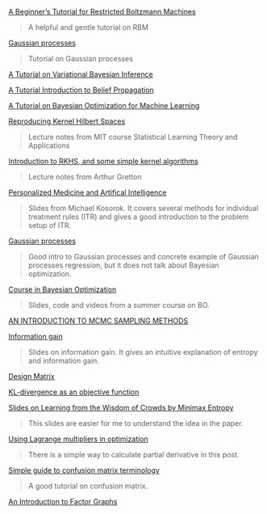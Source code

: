 [A Beginner’s Tutorial for Restricted Boltzmann Machines](https://deeplearning4j.org/restrictedboltzmannmachine)

> A helpful and gentle tutorial on RBM

[Gaussian processes](http://cs229.stanford.edu/section/cs229-gaussian_processes.pdf)

> Tutorial on Gaussian processes

[A Tutorial on Variational Bayesian Inference](http://www.orchid.ac.uk/eprints/40/1/fox_vbtut.pdf)

[A Tutorial Introduction to Belief Propagation](http://computerrobotvision.org/2009/tutorial_day/crv09_belief_propagation_v2.pdf)

[A Tutorial on Bayesian Optimization for Machine Learning](https://www.iro.umontreal.ca/~bengioy/cifar/NCAP2014-summerschool/slides/Ryan_adams_140814_bayesopt_ncap.pdf)

[Reproducing Kernel Hilbert Spaces](http://www.mit.edu/~9.520/scribe-notes/class03_gdurett.pdf)

> Lecture notes from MIT course Statistical Learning Theory and Applications

[Introduction to RKHS, and some simple kernel algorithms](http://www.gatsby.ucl.ac.uk/~gretton/coursefiles/lecture4_introToRKHS.pdf)

> Lecture notes from Arthur Gretton

[Personalized Medicine and Artifical Intelligence](http://www.stat.purdue.edu/symp2012/slides/session_15/Kosorok.pdf)

> Slides from Michael Kosorok. It covers several methods for individual treatment rules (ITR) and gives a good introduction to the problem setup of ITR.

[Gaussian processes](http://cs229.stanford.edu/section/cs229-gaussian_processes.pdf)
> Good intro to Gaussian processes and concrete example of Gaussian processes regression, but it does not talk about Bayesian optimization.

[Course in Bayesian Optimization](http://javiergonzalezh.github.io/archive4_teaching.html)
> Slides, code and videos from a summer course on BO.

[AN INTRODUCTION TO MCMC SAMPLING METHODS](http://www.statistics.com/papers/LESSON1_Notes_MCMC.pdf)

[Information gain](https://courses.cs.washington.edu/courses/cse455/10au/notes/InfoGain.pdf)
> Slides on information gain. It gives an intuitive explanation of entropy and information gain.

[Design Matrix](https://en.wikipedia.org/wiki/Design_matrix)

[KL-divergence as an objective function](http://timvieira.github.io/blog/post/2014/10/06/kl-divergence-as-an-objective-function/)

[Slides on Learning from the Wisdom of Crowds by Minimax Entropy](https://www.microsoft.com/en-us/research/wp-content/uploads/2012/12/MinimaxEnt.pdf)
> This slides are easier for me to understand the idea in the paper.

[Using Lagrange multipliers in optimization](http://kitchingroup.cheme.cmu.edu/blog/2013/02/03/Using-Lagrange-multipliers-in-optimization/)
> There is a simple way to calculate partial derivative in this post.

[Simple guide to confusion matrix terminology](http://www.dataschool.io/simple-guide-to-confusion-matrix-terminology/)
> A good tutorial on confusion matrix.

[An Introduction to Factor Graphs](http://people.binf.ku.dk/~thamelry/MLSB08/hal.pdf)
